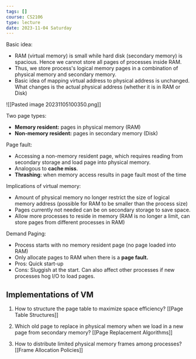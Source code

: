 ```yaml
---
tags: []
course: CS2106
type: lecture
date: 2023-11-04 Saturday
---
```

Basic idea:
- RAM (virtual memory) is small while hard disk (secondary memory) is spacious. Hence we cannot store all pages of processes inside RAM.
- Thus, we store process's logical memory pages in a combination of physical memory and secondary memory.
- Basic idea of mapping virtual address to physical address is unchanged. What changes is the actual physical address (whether it is in RAM or Disk)

![[Pasted image 20231105100350.png]]

Two page types:
- **Memory resident:** pages in physical memory (RAM)
- **Non-memory resident:** pages in secondary memory (Disk)

Page fault:
- Accessing a non-memory resident page, which requires reading from secondary storage and load page into physical memory.
- Analogous to **cache miss**.
- **Thrashing**: when memory access results in page fault most of the time

Implications of virtual memory:
- Amount of physical memory no longer restrict the size of logical memory address (possible for RAM to be smaller than the process size)
- Pages currently not needed can be on secondary storage to save space.
- Allow more processes to reside in memory (RAM is no longer a limit, can store pages from different processes in RAM)

Demand Paging:
- Process starts with no memory resident page (no page loaded into RAM)
- Only allocate pages to RAM when there is a **page fault.**
- Pros: Quick start-up
- Cons: Sluggish at the start. Can also affect other processes if new processes hog I/O to load pages.

## Implementations of VM

1. How to structure the page table to maximize space efficiency? [[Page Table Structures]]

2. Which old page to replace in physical memory when we load in a new page from secondary memory? [[Page Replacement Algorithms]]

3. How to distribute limited physical memory frames among processes? [[Frame Allocation Policies]]